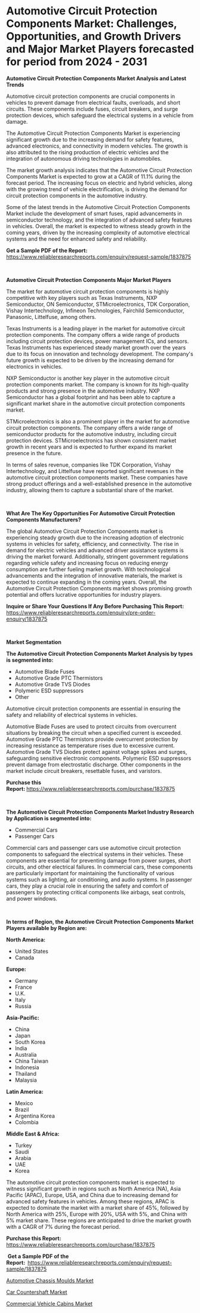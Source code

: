 <p><h1>Automotive Circuit Protection Components Market: Challenges, Opportunities, and Growth Drivers and Major Market Players forecasted for period from 2024 - 2031</h1></p><p><strong>Automotive Circuit Protection Components Market Analysis and Latest Trends</strong></p>
<p><p>Automotive circuit protection components are crucial components in vehicles to prevent damage from electrical faults, overloads, and short circuits. These components include fuses, circuit breakers, and surge protection devices, which safeguard the electrical systems in a vehicle from damage.</p><p>The Automotive Circuit Protection Components Market is experiencing significant growth due to the increasing demand for safety features, advanced electronics, and connectivity in modern vehicles. The growth is also attributed to the rising production of electric vehicles and the integration of autonomous driving technologies in automobiles.</p><p>The market growth analysis indicates that the Automotive Circuit Protection Components Market is expected to grow at a CAGR of 11.1% during the forecast period. The increasing focus on electric and hybrid vehicles, along with the growing trend of vehicle electrification, is driving the demand for circuit protection components in the automotive industry.</p><p>Some of the latest trends in the Automotive Circuit Protection Components Market include the development of smart fuses, rapid advancements in semiconductor technology, and the integration of advanced safety features in vehicles. Overall, the market is expected to witness steady growth in the coming years, driven by the increasing complexity of automotive electrical systems and the need for enhanced safety and reliability.</p></p>
<p><strong>Get a Sample PDF of the Report:&nbsp;</strong> <a href="https://www.reliableresearchreports.com/enquiry/request-sample/1837875">https://www.reliableresearchreports.com/enquiry/request-sample/1837875</a></p>
<p>&nbsp;</p>
<p><strong>Automotive Circuit Protection Components Major Market Players</strong></p>
<p><p>The market for automotive circuit protection components is highly competitive with key players such as Texas Instruments, NXP Semiconductor, ON Semiconductor, STMicroelectronics, TDK Corporation, Vishay Intertechnology, Infineon Technologies, Fairchild Semiconductor, Panasonic, Littelfuse, among others.</p><p>Texas Instruments is a leading player in the market for automotive circuit protection components. The company offers a wide range of products including circuit protection devices, power management ICs, and sensors. Texas Instruments has experienced steady market growth over the years due to its focus on innovation and technology development. The company's future growth is expected to be driven by the increasing demand for electronics in vehicles.</p><p>NXP Semiconductor is another key player in the automotive circuit protection components market. The company is known for its high-quality products and strong presence in the automotive industry. NXP Semiconductor has a global footprint and has been able to capture a significant market share in the automotive circuit protection components market.</p><p>STMicroelectronics is also a prominent player in the market for automotive circuit protection components. The company offers a wide range of semiconductor products for the automotive industry, including circuit protection devices. STMicroelectronics has shown consistent market growth in recent years and is expected to further expand its market presence in the future.</p><p>In terms of sales revenue, companies like TDK Corporation, Vishay Intertechnology, and Littelfuse have reported significant revenues in the automotive circuit protection components market. These companies have strong product offerings and a well-established presence in the automotive industry, allowing them to capture a substantial share of the market.</p></p>
<p>&nbsp;</p>
<p><strong>What Are The Key Opportunities For Automotive Circuit Protection Components Manufacturers?</strong></p>
<p><p>The global Automotive Circuit Protection Components market is experiencing steady growth due to the increasing adoption of electronic systems in vehicles for safety, efficiency, and connectivity. The rise in demand for electric vehicles and advanced driver assistance systems is driving the market forward. Additionally, stringent government regulations regarding vehicle safety and increasing focus on reducing energy consumption are further fueling market growth. With technological advancements and the integration of innovative materials, the market is expected to continue expanding in the coming years. Overall, the Automotive Circuit Protection Components market shows promising growth potential and offers lucrative opportunities for industry players.</p></p>
<p><strong>Inquire or Share Your Questions If Any Before Purchasing This Report:</strong> <a href="https://www.reliableresearchreports.com/enquiry/pre-order-enquiry/1837875">https://www.reliableresearchreports.com/enquiry/pre-order-enquiry/1837875</a></p>
<p>&nbsp;</p>
<p><strong>Market Segmentation</strong></p>
<p><strong>The Automotive Circuit Protection Components Market Analysis by types is segmented into:</strong></p>
<p><ul><li>Automotive Blade Fuses</li><li>Automotive Grade PTC Thermistors</li><li>Automotive Grade TVS Diodes</li><li>Polymeric ESD suppressors</li><li>Other</li></ul></p>
<p><p>Automotive circuit protection components are essential in ensuring the safety and reliability of electrical systems in vehicles. </p><p>Automotive Blade Fuses are used to protect circuits from overcurrent situations by breaking the circuit when a specified current is exceeded. Automotive Grade PTC Thermistors provide overcurrent protection by increasing resistance as temperature rises due to excessive current. Automotive Grade TVS Diodes protect against voltage spikes and surges, safeguarding sensitive electronic components. Polymeric ESD suppressors prevent damage from electrostatic discharge. Other components in the market include circuit breakers, resettable fuses, and varistors.</p></p>
<p><strong>Purchase this Report:&nbsp;</strong><a href="https://www.reliableresearchreports.com/purchase/1837875">https://www.reliableresearchreports.com/purchase/1837875</a></p>
<p>&nbsp;</p>
<p><strong>The Automotive Circuit Protection Components Market Industry Research by Application is segmented into:</strong></p>
<p><ul><li>Commercial Cars</li><li>Passenger Cars</li></ul></p>
<p><p>Commercial cars and passenger cars use automotive circuit protection components to safeguard the electrical systems in their vehicles. These components are essential for preventing damage from power surges, short circuits, and other electrical failures. In commercial cars, these components are particularly important for maintaining the functionality of various systems such as lighting, air conditioning, and audio systems. In passenger cars, they play a crucial role in ensuring the safety and comfort of passengers by protecting critical components like airbags, seat controls, and power windows.</p></p>
<p>&nbsp;</p>
<p><strong>In terms of Region, the Automotive Circuit Protection Components Market Players available by Region are:</strong></p>
<p>
    <p> <strong> North America: </strong>
        <ul>
            <li>United States</li>
            <li>Canada</li>
        </ul>
        </p> 
    <p> <strong> Europe: </strong>
        <ul>
            <li>Germany</li>
            <li>France</li>
            <li>U.K.</li>
            <li>Italy</li>
            <li>Russia</li>
        </ul>
        </p> 
    <p> <strong> Asia-Pacific: </strong>
        <ul>
            <li>China</li>
            <li>Japan</li>
            <li>South Korea</li>
            <li>India</li>
            <li>Australia</li>
            <li>China Taiwan</li>
            <li>Indonesia</li>
            <li>Thailand</li>
            <li>Malaysia</li>
        </ul>
        </p> 
    <p> <strong> Latin America: </strong>
        <ul>
            <li>Mexico</li>
            <li>Brazil</li>
            <li>Argentina Korea</li>
            <li>Colombia</li>
        </ul>
        </p> 
    <p> <strong> Middle East & Africa: </strong>
        <ul>
            <li>Turkey</li>
            <li>Saudi</li>
            <li>Arabia</li>
            <li>UAE</li>
            <li>Korea</li>
        </ul>
    </p>
    </p>
<p><p>The automotive circuit protection components market is expected to witness significant growth in regions such as North America (NA), Asia Pacific (APAC), Europe, USA, and China due to increasing demand for advanced safety features in vehicles. Among these regions, APAC is expected to dominate the market with a market share of 45%, followed by North America with 25%, Europe with 20%, USA with 5%, and China with 5% market share. These regions are anticipated to drive the market growth with a CAGR of 7% during the forecast period.</p></p>
<p><strong>Purchase this Report: </strong><a href="https://www.reliableresearchreports.com/purchase/1837875">https://www.reliableresearchreports.com/purchase/1837875</a></p>
<p>&nbsp;<strong>Get a Sample PDF of the Report:&nbsp;&nbsp;</strong><a href="https://www.reliableresearchreports.com/enquiry/request-sample/1837875">https://www.reliableresearchreports.com/enquiry/request-sample/1837875</a></p>
<p><strong></strong></p>
<p><p><a href="https://github.com/shotows/Market-Research-Report-List-1/blob/main/automotive-chassis-moulds-market.md">Automotive Chassis Moulds Market</a></p><p><a href="https://github.com/angelajermaine/Market-Research-Report-List-2/blob/main/car-countershaft-market.md">Car Countershaft Market</a></p><p><a href="https://github.com/beatblasta/Market-Research-Report-List-2/blob/main/commercial-vehicle-cabins-market.md">Commercial Vehicle Cabins Market</a></p></p>